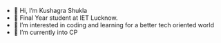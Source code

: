 - 👋 Hi, I’m Kushagra Shukla 
- 🚀 Final Year student at IET Lucknow.
- 👀 I’m interested in coding and learning for a better tech oriented world 
- 🌱 I’m currently into CP

<!---
kuspia/kuspia is a ✨ special ✨ repository because its `README.md` (this file) appears on your GitHub profile.
You can click the Preview link to take a look at your changes.
--->
